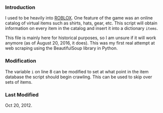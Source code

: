 ### Introduction

I used to be heavily into [ROBLOX](https://roblox.com). One feature of the game was an online catalog of virtual items such as shirts, hats, gear, etc. This script will obtain information on every item in the catalog and insert it into a dictionary `items`.

This file is mainly here for historical purposes, so I am unsure if it will work anymore (as of August 20, 2016, it does). This was my first real attempt at web scraping using the BeautifulSoup library in Python.

### Modification

The variable `i` on line 8 can be modified to set at what point in the item database the script should begin crawling. This can be used to skip over sets of items.

### Last Modified

Oct 20, 2012.
